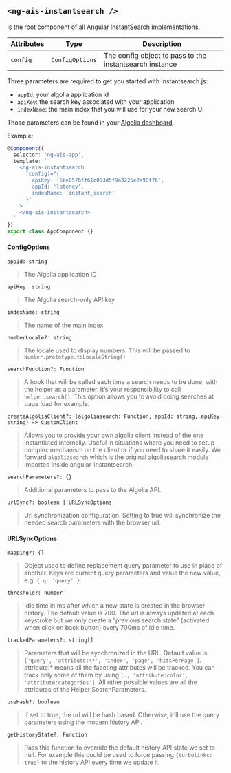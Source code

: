 ## `<ng-ais-instantsearch />`

Is the root component of all Angular InstantSearch implementations.

| Attributes    | Type            | Description
| -             | -               | -
| `config`      | `ConfigOptions` | The config object to pass to the instantsearch instance

Three parameters are required to get you started with instantsearch.js:

* `appId`: your algolia application id
* `apiKey`: the search key associated with your application
* `indexName`: the main index that you will use for your new search UI

Those parameters can be found in your [Algolia dashboard](https://www.algolia.com/api-keys).

Example:

```ts
@Component({
  selector: 'ng-ais-app',
  template: `
    <ng-ais-instantsearch 
      [config]="{
        apiKey: '6be0576ff61c053d5f9a3225e2a90f76',
        appId: 'latency',
        indexName: 'instant_search'
      }"
    >
    </ng-ais-instantsearch>
  `
})
export class AppComponent {}
```

#### ConfigOptions

`appId: string`
> The Algolia application ID

`apiKey: string`
> The Algolia search-only API key

`indexName: string`
> The name of the main index

`numberLocale?: string`
> The locale used to display numbers. This will be passed to `Number.prototype.toLocaleString()`

`searchFunction?: Function`
> A hook that will be called each time a search needs to be done, with the helper as a parameter. It’s your responsibility to call `helper.search()`. This option allows you to avoid doing searches at page load for example.

`createAlgoliaClient?: (algoliasearch: Function, appId: string, apiKey: string) => CustomClient`
> Allows you to provide your own algolia client instead of the one instantiated internally. 
> Useful in situations where you need to setup complex mechanism on the client or if you need to share it easily.
> We forward `algoliasearch` which is the original algoliasearch module imported inside angular-instantsearch.

`searchParameters?: {}`
> Additional parameters to pass to the Algolia API.

`urlSync?: boolean | URLSyncOptions`
> Url synchronization configuration. Setting to true will synchronize the needed search parameters with the browser url.

#### URLSyncOptions

`mapping?: {}`
> Object used to define replacement query parameter to use in place of another. Keys are current query parameters and value the new value, e.g. `{ q: 'query' }`.

`threshold?: number`
> Idle time in ms after which a new state is created in the browser history. The default value is 700. The url is always updated at each keystroke but we only create a “previous search state” (activated when click on back button) every 700ms of idle time.

`trackedParameters?: string[]`
> Parameters that will be synchronized in the URL. 
> Default value is `['query', 'attribute:\*', 'index', 'page', 'hitsPerPage']`. attribute:* means all the faceting attributes will be tracked. You can track only some of them by using `[…, 'attribute:color', 'attribute:categories']`. All other possible values are all the attributes of the Helper SearchParameters.

`useHash?: boolean`
> If set to true, the url will be hash based. Otherwise, it’ll use the query parameters using the modern history API.

`getHistoryState?: Function`
> Pass this function to override the default history API state we set to null. For example this could be used to force passing `{turbolinks: true}` to the history API every time we update it.



